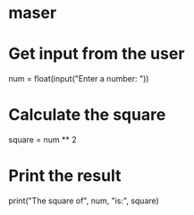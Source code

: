 # maser
# Get input from the user
num = float(input("Enter a number: "))

# Calculate the square
square = num ** 2

# Print the result
print("The square of", num, "is:", square)
